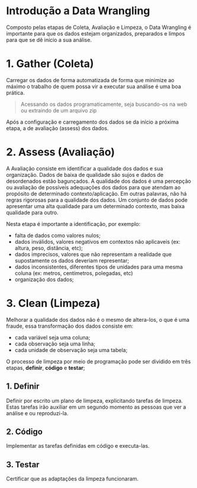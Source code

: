 # Introdução a Data Wrangling

Composto pelas etapas de Coleta, Avaliação e Limpeza, o Data Wrangling é importante para que os dados estejam organizados, preparados e limpos para que se dê início a sua análise.

# 1. Gather (Coleta)
Carregar os dados de forma automatizada de forma que minimize ao máximo o trabalho de quem possa vir a executar sua análise é uma boa prática.
> Acessando os dados programaticamente, seja buscando-os na web ou extraindo de um arquivo zip

Após a configuração e carregamento dos dados se da início a próxima etapa, a de avaliação (assess) dos dados.

# 2. Assess (Avaliação)
A Avaliação consiste em identificar a qualidade dos dados e sua organização. Dados de baixa de qualidade são sujos e dados de desordenados estão bagunçados.
A qualidade dos dados é uma percepção ou avaliação de possíveis adequações dos dados para que atendam ao propósito de determinado contexto/aplicação. Em outras palavras, não há regras rigorosas para a qualidade dos dados. Um conjunto de dados pode apresentar uma alta qualidade para um determinado contexto, mas baixa qualidade para outro.

Nesta etapa é importante a identificação, por exemplo: 
* falta de dados como valores nulos;
* dados inválidos, valores negativos em contextos não aplicaveis (ex: altura, peso, distância, etc);
* dados imprecisos, valores que não representam a realidade que supostamente os dados deveriam representar;
* dados inconsistentes, diferentes tipos de unidades para uma mesma coluna (ex: metros, centímetros, polegadas, etc)
* organização dos dados;

# 3. Clean (Limpeza)
Melhorar a qualidade dos dados não é o mesmo de altera-los, o que é uma fraude, essa transformação dos dados consiste em:
* cada variável seja uma coluna;
* cada observação seja uma linha;
* cada unidade de observação seja uma tabela;

O processo de limpeza por meio de programação pode ser dividido em três etapas, **definir**, **código** e **testar**;
## 1. Definir
Definir por escrito um plano de limpeza, explicitando tarefas de limpeza. Estas tarefas irão auxiliar em um segundo momento as pessoas que ver a análise e ou reproduzi-la.

## 2. Código
Implementar as tarefas definidas em código e executa-las.

## 3. Testar
Certificar que as adaptações da limpeza funcionaram.
